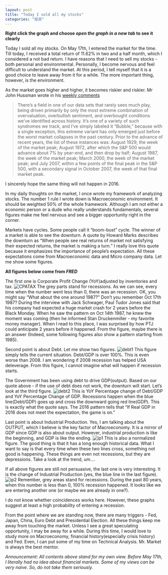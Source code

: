 ```yaml
---
layout: post
title: "Today I sold all my stocks"
categories: "投资"
---
```


**Right click the graph and choose _open the graph in a new tab_ to see it clearly**

Today I sold all my stocks. On May 17th, I entered the market for the time. Till today, I received a total return of 11.62% in two and a half month, which I considered a not bad return. I have reasons that I need to sell my stocks - both personal and environmental. Personally, I become nervous and feel difficult to understand the market. At this period, I tell myself that it is a good choice to leave away from it for a while. The more important thing, however, is the environment.

As the market goes higher and higher, it becomes riskier and riskier. Mr John Hussman wrote in his [weekly comments](http://www.hussmanfunds.com/wmc/wmc160725.htm)

> There’s a field in one of our data sets that rarely sees much play, being driven primarily by only the most extreme combination of overvaluation, overbullish sentiment, and overbought conditions we’ve identified across history. It’s one of a variety of such syndromes we track, and I’ve simply labeled it “Bubble,” because with a single exception, this extreme variant has only emerged just before the worst market collapses in the past century. Prior to the advance of recent years, the list of these instances was: August 1929, the week of the market peak; August 1972, after which the S&P 500 would advance about 7% by year-end, and then drop by half; August 1987, the week of the market peak; March 2000, the week of the market peak; and July 2007, within a few points of the final peak in the S&P 500, with a secondary signal in October 2007, the week of that final market peak.

I sincerely hope the same thing will not happen in 2016. 

In my daily thoughts on the market, I once wrote my framework of analyzing stocks. The number 1 rule I wrote down is Macroeconomic environment. It should be weighted 50% of the whole framework. Although I am not either a economic person or a dude who really understands fundamentals, several figures make me feel nervous and see a bigger opportunity right in the corner.

Markets have cycles. Some people call it “boom-bust” cycle. The winner of a market is able to see the downturn. A quote by Howard Marks describes the downturn as “When people see real returns of market not satisfying their expected returns, the market is making a turn.” I really love this quote because it emphasizes the importance of people’s expectation. All these expectations come from Macroeconomic data and Micro company data. Let me show some figures.

**All figures below come from _FRED_**

The first one is Corporate Profit Change (YoY)adjusted by inventories and tax. 
![CPATAX]({{site.url}}/assets/fedgraphs/fredgraph.png) 
The grey parts stand for recessions. As we can see, every time when the number went less than 0, there was an recession. OK, you might say “What about the one around 1987?” Don’t you remember Oct 17th 1987? During the interview with Jack Schwager,  Paul Tudor Jones said that his company had expected a huge market crash for 2 years before the Black Monday. When he saw the pattern on Oct 14th 1987, he knew the moment was coming (then he informed Stan Druckenmiller - my favorite money manager). When I read to this place, I was surprised by how PTJ could anticipate 2 years before it happened. From the figure, maybe there is an answer (Indeed, some following figures also show a pattern starting from 1985). 

Second point is about Debt. Let me show two figures.
![debt1]({{site.url}}/assets/fedgraphs/fredgraph-7.png)
This figure simply tells the current situation. Debt/GDP is over 100%. This is even worse than 2008. I am wondering if 2008 recession has helped USA deleverage. From this figure, I cannot imagine what will happen if recession starts.

The Government has been using debt to drive GDP(output). Based on our quote above - if the use of debt does not work, the downturn will start. Let’s look at the third figure.
![debt2]({{site.url}}/assets/fedgraphs/fredgraph-4.png)
This is YoY Percentage change of Debt/GDP and YoY Percentage Change of GDP. Recessions happen when the blue line(Debt/GDP) goes up and cross the downward going red line(GDP). This is exactly what the quote says. The 2016 pattern tells that “If Real GDP in 2016 does not meet the expectation, the game is on.”

Last point is about Industrial Production. Yes, I am talking about the OUTPUT, which I believe is the key factor of Macroeconomy. It is a mirror of GDP since GDP is also about output. However, industrial production is like the beginning, and GDP is like the ending.
![ip1]({{site.url}}/assets/fedgraphs/fredgraph-5.png)
This is also a normalized figure. The good thing is that it has a long enough historical data. What I want to say is that every time when these two lines cross, something not good is happening. These things are even not recessions, but they are depressions. Take a look at the trend, um….

If all above figures are still not persuasive, the last one is very interesting. It is the change of Industrial Production (yes, the blue line in the last figure).
![ip2]({{site.url}}/assets/fedgraphs/fredgraph-6.png)
Remember, grey areas stand for recessions. During the past 80 years, when this number is less than 0, 100% recession happened. It looks like we are entering another one (or maybe we are already in one?). 

I do not know whether coincidences works here. However, these graphs suggest at least a high probability of entering a  recession.

From the point where we are standing now, there are many triggers - Fed, Japan, China, Euro Debt and Presidential Election. All these things keep me away from touching the market. Unless I see a great speculating opportunity, I may be away for a while. During this time, I would love to study more on Macroeconomy, financial history(especially crisis history) and Fed. Even, I can put some of my time on Technical Analysis. Mr. Market is always the best mentor.

_Announcement: All contents above stand for my own view. Before May 17th, I literally had no idea about financial markets. Some of my views can be very naive. So, do not take them seriously._
